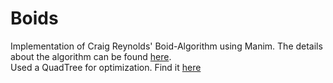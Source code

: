# Boids
Implementation of Craig Reynolds' Boid-Algorithm using Manim. 
The details about the algorithm can be found [here](https://www.red3d.com/cwr/boids/).  
Used a QuadTree for optimization. Find it [here](https://scipython.com/blog/quadtrees-2-implementation-in-python/)

